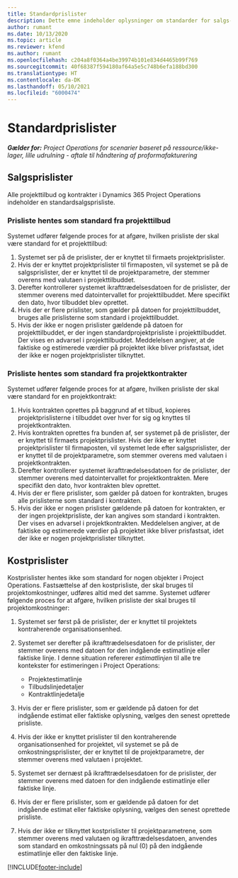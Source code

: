 ```yaml
---
title: Standardprislister
description: Dette emne indeholder oplysninger om standarder for salgs- og omkostningsprislister i Project Operations.
author: rumant
ms.date: 10/13/2020
ms.topic: article
ms.reviewer: kfend
ms.author: rumant
ms.openlocfilehash: c204a8f0364a4be39974b101e834d4465b99f769
ms.sourcegitcommit: 40f68387f594180af64a5e5c748b6efa188bd300
ms.translationtype: HT
ms.contentlocale: da-DK
ms.lasthandoff: 05/10/2021
ms.locfileid: "6000474"
---
```

# <a name="default-price-lists"></a>Standardprislister

_**Gælder for:** Project Operations for scenarier baseret på ressource/ikke-lager, lille udrulning - aftale til håndtering af proformafakturering_

## <a name="sales-price-lists"></a>Salgsprislister

Alle projekttilbud og kontrakter i Dynamics 365 Project Operations indeholder en standardsalgsprisliste. 

### <a name="price-list-default-on-project-quotes"></a>Prisliste hentes som standard fra projekttilbud
Systemet udfører følgende proces for at afgøre, hvilken prisliste der skal være standard for et projekttilbud:

1. Systemet ser på de prislister, der er knyttet til firmaets projektprislister. 
2. Hvis der er knyttet projektprislister til firmaposten, vil systemet se på de salgsprislister, der er knyttet til de projektparametre, der stemmer overens med valutaen i projekttilbuddet.
3. Derefter kontrollerer systemet ikrafttrædelsesdatoen for de prislister, der stemmer overens med datointervallet for projekttilbuddet. Mere specifikt den dato, hvor tilbuddet blev oprettet.
4. Hvis der er flere prislister, som gælder på datoen for projekttilbuddet, bruges alle prislisterne som standard i projekttilbuddet.
5. Hvis der ikke er nogen prislister gældende på datoen for projekttilbuddet, er der ingen standardprojektprisliste i projekttilbuddet. Der vises en advarsel i projekttilbuddet. Meddelelsen angiver, at de faktiske og estimerede værdier på projektet ikke bliver prisfastsat, idet der ikke er nogen projektprislister tilknyttet.

### <a name="price-list-default-on-project-contracts"></a>Prisliste hentes som standard fra projektkontrakter 
Systemet udfører følgende proces for at afgøre, hvilken prisliste der skal være standard for en projektkontrakt:

1. Hvis kontrakten oprettes på baggrund af et tilbud, kopieres projektprislisterne i tilbuddet over hver for sig og knyttes til projektkontrakten.
2. Hvis kontrakten oprettes fra bunden af, ser systemet på de prislister, der er knyttet til firmaets projektprislister. Hvis der ikke er knyttet projektprislister til firmaposten, vil systemet lede efter salgsprislister, der er knyttet til de projektparametre, som stemmer overens med valutaen i projektkontrakten.
4. Derefter kontrollerer systemet ikrafttrædelsesdatoen for de prislister, der stemmer overens med datointervallet for projektkontrakten. Mere specifikt den dato, hvor kontrakten blev oprettet.
5. Hvis der er flere prislister, som gælder på datoen for kontrakten, bruges alle prislisterne som standard i kontrakten.
6. Hvis der ikke er nogen prislister gældende på datoen for kontrakten, er der ingen projektprisliste, der kan angives som standard i kontrakten. Der vises en advarsel i projektkontrakten. Meddelelsen angiver, at de faktiske og estimerede værdier på projektet ikke bliver prisfastsat, idet der ikke er nogen projektprislister tilknyttet.

## <a name="cost-price-lists"></a>Kostprislister

Kostprislister hentes ikke som standard for nogen objekter i Project Operations. Fastsættelse af den kostprisliste, der skal bruges til projektomkostninger, udføres altid med det samme. Systemet udfører følgende proces for at afgøre, hvilken prisliste der skal bruges til projektomkostninger:

1. Systemet ser først på de prislister, der er knyttet til projektets kontraherende organisationsenhed.
2. Systemet ser derefter på ikrafttrædelsesdatoen for de prislister, der stemmer overens med datoen for den indgående estimatlinje eller faktiske linje. I denne situation refererer *estimatlinjen* til alle tre kontekster for estimeringen i Project Operations:

    - Projektestimatlinje
    - Tilbudslinjedetaljer
    - Kontraktlinjedetalje
  
3. Hvis der er flere prislister, som er gældende på datoen for det indgående estimat eller faktiske oplysning, vælges den senest oprettede prisliste.
4. Hvis der ikke er knyttet prislister til den kontraherende organisationsenhed for projektet, vil systemet se på de omkostningsprislister, der er knyttet til de projektparametre, der stemmer overens med valutaen i projektet.
5. Systemet ser dernæst på ikrafttrædelsesdatoen for de prislister, der stemmer overens med datoen for den indgående estimatlinje eller faktiske linje. 
6. Hvis der er flere prislister, som er gældende på datoen for det indgående estimat eller faktiske oplysning, vælges den senest oprettede prisliste.
7. Hvis der ikke er tilknyttet kostprislister til projektparametrene, som stemmer overens med valutaen og ikrafttrædelsesdatoen, anvendes som standard en omkostningssats på nul (0) på den indgående estimatlinje eller den faktiske linje.


[!INCLUDE[footer-include](../includes/footer-banner.md)]